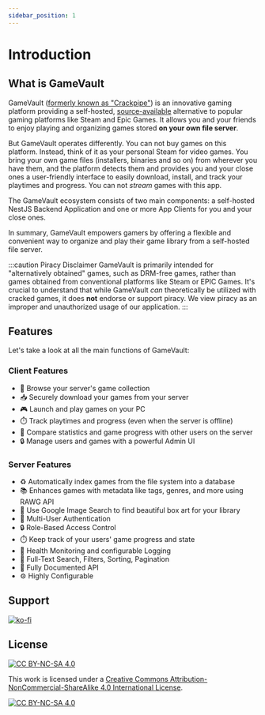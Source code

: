 ```yaml
---
sidebar_position: 1
---
```


# Introduction

## What is GameVault

GameVault ([formerly known as "Crackpipe"](https://gamevau.lt/blog/2023/07/15)) is an innovative gaming platform providing a self-hosted, [source-available](https://wikipedia.org/wiki/Source-available_software) alternative to popular gaming platforms like Steam and Epic Games. It allows you and your friends to enjoy playing and organizing games stored **on your own file server**.

But GameVault operates differently. You can not buy games on this platform. Instead, think of it as your personal Steam for video games. You bring your own game files (installers, binaries and so on) from wherever you have them, and the platform detects them and provides you and your close ones a user-friendly interface to easily download, install, and track your playtimes and progress. You can not _stream_ games with this app.

The GameVault ecosystem consists of two main components: a self-hosted NestJS Backend Application and one or more App Clients for you and your close ones.

In summary, GameVault empowers gamers by offering a flexible and convenient way to organize and play their game library from a self-hosted file server.

:::caution Piracy Disclaimer
GameVault is primarily intended for "alternatively obtained" games, such as DRM-free games, rather than games obtained from conventional platforms like Steam or EPIC Games. It's crucial to understand that while GameVault _can_ theoretically be utilized with cracked games, it does **not** endorse or support piracy. We view piracy as an improper and unauthorized usage of our application.
:::

## Features

Let's take a look at all the main functions of GameVault:

### Client Features

- 🔎 Browse your server's game collection
- 📥 Securely download your games from your server
- 🎮 Launch and play games on your PC
- ⏱️ Track playtimes and progress (even when the server is offline)
- 👥 Compare statistics and game progress with other users on the server
- 🔒 Manage users and games with a powerful Admin UI

### Server Features

- ♻️ Automatically index games from the file system into a database
- 📚 Enhances games with metadata like tags, genres, and more using RAWG API
- 📸 Use Google Image Search to find beautiful box art for your library
- 👥 Multi-User Authentication
- 🔒 Role-Based Access Control
- ⏱️ Keep track of your users' game progress and state
- 🚨 Health Monitoring and configurable Logging
- 🔎 Full-Text Search, Filters, Sorting, Pagination
- 🔌 Fully Documented API
- ⚙️ Highly Configurable

## Support

[![ko-fi](https://ko-fi.com/img/githubbutton_sm.svg)](https://ko-fi.com/R6R76Q6KD)

## License

[![CC BY-NC-SA 4.0][cc-by-nc-sa-shield]][cc-by-nc-sa]

This work is licensed under a
[Creative Commons Attribution-NonCommercial-ShareAlike 4.0 International License][cc-by-nc-sa].

[![CC BY-NC-SA 4.0][cc-by-nc-sa-image]][cc-by-nc-sa]

[cc-by-nc-sa]: http://creativecommons.org/licenses/by-nc-sa/4.0/
[cc-by-nc-sa-image]: https://licensebuttons.net/l/by-nc-sa/4.0/88x31.png
[cc-by-nc-sa-shield]: https://img.shields.io/badge/License-CC%20BY--NC--SA%204.0-lightgrey.svg
